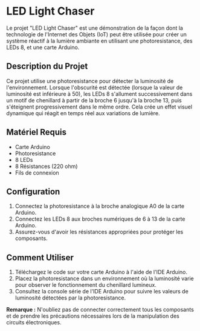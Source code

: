 # LED Light Chaser

Le projet "LED Light Chaser" est une démonstration de la façon dont la technologie de l'Internet des Objets (IoT) peut être utilisée pour créer un système réactif à la lumière ambiante en utilisant une photoresistance, des LEDs 8, et une carte Arduino.

## Description du Projet

Ce projet utilise une photoresistance pour détecter la luminosité de l'environnement. Lorsque l'obscurité est détectée (lorsque la valeur de luminosité est inférieure à 50), les LEDs 8 s'allument successivement dans un motif de chenillard à partir de la broche 6 jusqu'à la broche 13, puis s'éteignent progressivement dans le même ordre. Cela crée un effet visuel dynamique qui réagit en temps réel aux variations de lumière.

## Matériel Requis

- Carte Arduino
- Photoresistance
- 8 LEDs
- 8 Résistances (220 ohm)
- Fils de connexion

## Configuration

1. Connectez la photoresistance à la broche analogique A0 de la carte Arduino.
2. Connectez les LEDs 8 aux broches numériques de 6 à 13 de la carte Arduino.
3. Assurez-vous d'avoir les résistances appropriées pour protéger les composants.

## Comment Utiliser

1. Téléchargez le code sur votre carte Arduino à l'aide de l'IDE Arduino.
2. Placez la photoresistance dans un environnement où la luminosité varie pour observer le fonctionnement du chenillard lumineux.
3. Consultez la console série de l'IDE Arduino pour suivre les valeurs de luminosité détectées par la photoresistance.

**Remarque :** N'oubliez pas de connecter correctement tous les composants et de prendre les précautions nécessaires lors de la manipulation des circuits électroniques.